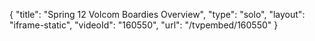 {
    "title": "Spring 12 Volcom Boardies Overview",
    "type": "solo",
    "layout": "iframe-static",
    "videoId": "160550",
    "url": "\/tvpembed\/160550"
}